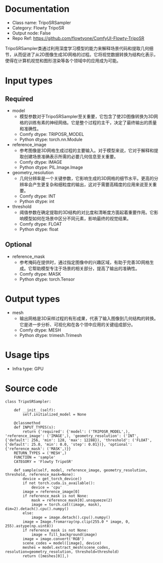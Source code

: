 # Documentation
- Class name: TripoSRSampler
- Category: Flowty TripoSR
- Output node: False
- Repo Ref: https://github.com/flowtyone/ComfyUI-Flowty-TripoSR

TripoSRSampler类通过利用深度学习模型的能力来解释场景代码和提取几何细节，从而促进了从2D图像生成3D网格的过程。它将视觉数据转换为结构化表示，使得在计算机视觉和图形渲染等各个领域中的应用成为可能。

# Input types
## Required
- model
    - 模型参数对于TripoSRSampler至关重要，它包含了使2D图像转换为3D网格的训练有素的神经网络。它是整个过程的主干，决定了最终输出的质量和准确性。
    - Comfy dtype: TRIPOSR_MODEL
    - Python dtype: torch.nn.Module
- reference_image
    - 参考图像是3D网格生成过程的主要输入。对于模型来说，它对于解释和提取创建场景准确表示所需的必要几何信息至关重要。
    - Comfy dtype: IMAGE
    - Python dtype: PIL.Image.Image
- geometry_resolution
    - 几何分辨率是一个关键参数，它影响生成的3D网格的细节水平。更高的分辨率会产生更复杂和细粒度的输出，这对于需要高精度的应用来说至关重要。
    - Comfy dtype: INT
    - Python dtype: int
- threshold
    - 阈值参数在确定提取的3D结构的对比度和清晰度方面起着重要作用。它影响模型如何在场景中区分不同元素，影响最终的视觉结果。
    - Comfy dtype: FLOAT
    - Python dtype: float
## Optional
- reference_mask
    - 参考掩码在提供时，通过指定图像中的兴趣区域，有助于完善3D网格生成。它帮助模型专注于场景的相关部分，提高了输出的准确性。
    - Comfy dtype: MASK
    - Python dtype: torch.Tensor

# Output types
- mesh
    - 输出网格是3D采样过程的有形成果，代表了输入图像到几何结构的转换。它是进一步分析、可视化和在各个领中应用的关键组成部分。
    - Comfy dtype: MESH
    - Python dtype: trimesh.Trimesh

# Usage tips
- Infra type: GPU

# Source code
```
class TripoSRSampler:

    def __init__(self):
        self.initialized_model = None

    @classmethod
    def INPUT_TYPES(s):
        return {'required': {'model': ('TRIPOSR_MODEL',), 'reference_image': ('IMAGE',), 'geometry_resolution': ('INT', {'default': 256, 'min': 128, 'max': 12288}), 'threshold': ('FLOAT', {'default': 25.0, 'min': 0.0, 'step': 0.01})}, 'optional': {'reference_mask': ('MASK',)}}
    RETURN_TYPES = ('MESH',)
    FUNCTION = 'sample'
    CATEGORY = 'Flowty TripoSR'

    def sample(self, model, reference_image, geometry_resolution, threshold, reference_mask=None):
        device = get_torch_device()
        if not torch.cuda.is_available():
            device = 'cpu'
        image = reference_image[0]
        if reference_mask is not None:
            mask = reference_mask[0].unsqueeze(2)
            image = torch.cat((image, mask), dim=2).detach().cpu().numpy()
        else:
            image = image.detach().cpu().numpy()
        image = Image.fromarray(np.clip(255.0 * image, 0, 255).astype(np.uint8))
        if reference_mask is not None:
            image = fill_background(image)
        image = image.convert('RGB')
        scene_codes = model([image], device)
        meshes = model.extract_mesh(scene_codes, resolution=geometry_resolution, threshold=threshold)
        return ([meshes[0]],)
```